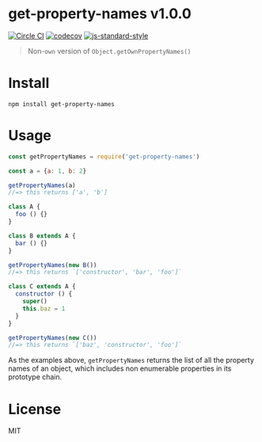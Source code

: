 # get-property-names v1.0.0

[![Circle CI](https://circleci.com/gh/kt3k/get-property-names.svg?style=svg)](https://circleci.com/gh/kt3k/get-property-names)
[![codecov](https://codecov.io/gh/kt3k/get-property-names/branch/master/graph/badge.svg)](https://codecov.io/gh/kt3k/get-property-names)
[![js-standard-style](https://img.shields.io/badge/code%20style-standard-brightgreen.svg)](http://standardjs.com/)

> Non-`own` version of `Object.getOwnPropertyNames()`

# Install

    npm install get-property-names

# Usage

```js
const getPropertyNames = require('get-property-names')

const a = {a: 1, b: 2}

getPropertyNames(a)
//=> this returns ['a', 'b']

class A {
  foo () {}
}

class B extends A {
  bar () {}
}

getPropertyNames(new B())
//=> this returns `['constructor', 'bar', 'foo']`

class C extends A {
  constructor () {
    super()
    this.baz = 1
  }
}

getPropertyNames(new C())
//=> this returns `['baz', 'constructor', 'foo']`
```

As the examples above, `getPropertyNames` returns the list of all the property names of an object, which includes non enumerable properties in its prototype chain.

# License

MIT
